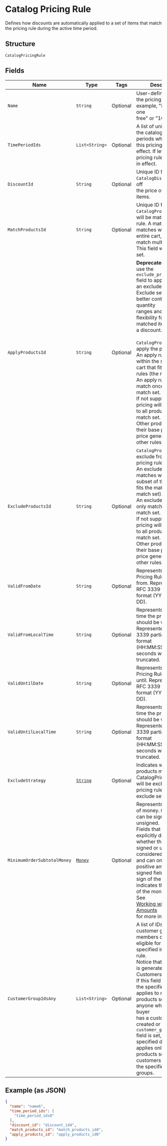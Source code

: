
# Catalog Pricing Rule

Defines how discounts are automatically applied to a set of items that match the pricing rule
during the active time period.

## Structure

`CatalogPricingRule`

## Fields

| Name | Type | Tags | Description | Getter |
|  --- | --- | --- | --- | --- |
| `Name` | `String` | Optional | User-defined name for the pricing rule. For example, "Buy one get one<br>free" or "10% off". | String getName() |
| `TimePeriodIds` | `List<String>` | Optional | A list of unique IDs for the catalog time periods when<br>this pricing rule is in effect. If left unset, the pricing rule is always<br>in effect. | List<String> getTimePeriodIds() |
| `DiscountId` | `String` | Optional | Unique ID for the `CatalogDiscount` to take off<br>the price of all matched items. | String getDiscountId() |
| `MatchProductsId` | `String` | Optional | Unique ID for the `CatalogProductSet` that will be matched by this rule. A match rule<br>matches within the entire cart, and can match multiple times. This field will always be set. | String getMatchProductsId() |
| `ApplyProductsId` | `String` | Optional | __Deprecated__: Please use the `exclude_products_id` field to apply<br>an exclude set instead. Exclude sets allow better control over quantity<br>ranges and offer more flexibility for which matched items receive a discount.<br><br>`CatalogProductSet` to apply the pricing to.<br>An apply rule matches within the subset of the cart that fits the match rules (the match set).<br>An apply rule can only match once in the match set.<br>If not supplied, the pricing will be applied to all products in the match set.<br>Other products retain their base price, or a price generated by other rules. | String getApplyProductsId() |
| `ExcludeProductsId` | `String` | Optional | `CatalogProductSet` to exclude from the pricing rule.<br>An exclude rule matches within the subset of the cart that fits the match rules (the match set).<br>An exclude rule can only match once in the match set.<br>If not supplied, the pricing will be applied to all products in the match set.<br>Other products retain their base price, or a price generated by other rules. | String getExcludeProductsId() |
| `ValidFromDate` | `String` | Optional | Represents the date the Pricing Rule is valid from. Represented in RFC 3339 full-date format (YYYY-MM-DD). | String getValidFromDate() |
| `ValidFromLocalTime` | `String` | Optional | Represents the local time the pricing rule should be valid from. Represented in RFC 3339 partial-time format<br>(HH:MM:SS). Partial seconds will be truncated. | String getValidFromLocalTime() |
| `ValidUntilDate` | `String` | Optional | Represents the date the Pricing Rule is valid until. Represented in RFC 3339 full-date format (YYYY-MM-DD). | String getValidUntilDate() |
| `ValidUntilLocalTime` | `String` | Optional | Represents the local time the pricing rule should be valid until. Represented in RFC 3339 partial-time format<br>(HH:MM:SS). Partial seconds will be truncated. | String getValidUntilLocalTime() |
| `ExcludeStrategy` | [`String`](../../doc/models/exclude-strategy.md) | Optional | Indicates which products matched by a CatalogPricingRule<br>will be excluded if the pricing rule uses an exclude set. | String getExcludeStrategy() |
| `MinimumOrderSubtotalMoney` | [`Money`](../../doc/models/money.md) | Optional | Represents an amount of money. `Money` fields can be signed or unsigned.<br>Fields that do not explicitly define whether they are signed or unsigned are<br>considered unsigned and can only hold positive amounts. For signed fields, the<br>sign of the value indicates the purpose of the money transfer. See<br>[Working with Monetary Amounts](https://developer.squareup.com/docs/build-basics/working-with-monetary-amounts)<br>for more information. | Money getMinimumOrderSubtotalMoney() |
| `CustomerGroupIdsAny` | `List<String>` | Optional | A list of IDs of customer groups, the members of which are eligible for discounts specified in this pricing rule.<br>Notice that a group ID is generated by the Customers API.<br>If this field is not set, the specified discount applies to matched products sold to anyone whether the buyer<br>has a customer profile created or not. If this `customer_group_ids_any` field is set, the specified discount<br>applies only to matched products sold to customers belonging to the specified customer groups. | List<String> getCustomerGroupIdsAny() |

## Example (as JSON)

```json
{
  "name": "name6",
  "time_period_ids": [
    "time_period_ids8"
  ],
  "discount_id": "discount_id4",
  "match_products_id": "match_products_id4",
  "apply_products_id": "apply_products_id0"
}
```


